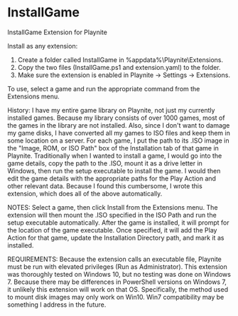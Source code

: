 # InstallGame
InstallGame Extension for Playnite

Install as any extension:
1. Create a folder called InstallGame in %appdata%\Playnite\Extensions.
2. Copy the two files (InstallGame.ps1 and extension.yaml) to the folder.
3. Make sure the extension is enabled in Playnite -> Settings -> Extensions.

To use, select a game and run the appropriate command from the Extensions menu.

History:
I have my entire game library on Playnite, not just my currently installed games. Because my library consists of over 1000 games, most of the games in the library are not installed.
Also, since I don't want to damage my game disks, I have converted all my games to ISO files and keep them in some location on a server. For each game, I put the path to its .ISO image in the "Image, ROM, or ISO Path" box of the Installation tab of that game in Playnite.
Traditionally when I wanted to install a game, I would go into the game details, copy the path to the .ISO, mount it as a drive letter in Windows, then run the setup executable to install the game. I would then edit the game details with the appropriate paths for the Play Action and other relevant data.
Because I found this cumbersome, I wrote this extension, which does all of the above automatically. 

NOTES:
Select a game, then click Install from the Extensions menu. The extension will then mount the .ISO specified in the ISO Path and run the setup executable automatically. After the game is installed, it will prompt for the location of the game executable. Once specified, it will add the Play Action for that game, update the Installation Directory path, and mark it as installed.

REQUIREMENTS:
Because the extension calls an executable file, Playnite must be run with elevated privileges (Run as Administrator).
This extension was thoroughly tested on Windows 10, but no testing was done on Windows 7. Because there may be differences in PowerShell versions on Windows 7, it unlikely this extension will work on that OS. Specifically, the method used to mount disk images may only work on Win10. Win7 compatibility may be something I address in the future.